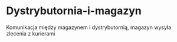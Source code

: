 # Dystrybutornia-i-magazyn
Komunikacja między magazynem i dystrybutornią, magazyn wysyła zlecenia z kurierami
